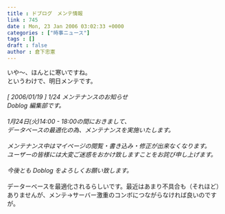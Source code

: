 ```yaml
---
title : ドブログ　メンテ情報
link : 745
date : Mon, 23 Jan 2006 03:02:33 +0000
categories : ["時事ニュース"]
tags : []
draft : false
author : 倉下忠憲
---
```


いや～、ほんとに寒いですね。<BR>というわけで、明日メンテです。<BR><BR><I>[ 2006/01/19 ] 1/24 メンテナンスのお知らせ<BR>Doblog 編集部です。<BR><BR>1月24日(火)14:00 - 18:00の間におきまして、<BR>データベースの最適化の為、メンテナンスを実施いたします。<BR><BR>メンテナンス中はマイページの閲覧・書き込み・修正が出来なくなります。<BR>ユーザーの皆様には大変ご迷惑をおかけ致しますことをお詫び申し上げます。<BR><BR>今後とも Doblog をよろしくお願い致します。</I><BR><BR>データーベースを最適化されるらしいです。最近はあまり不具合も（それほど）ありませんが、メンテ→サーバー激重のコンボにつながらなければ良いのですが。<BR><br><br>
